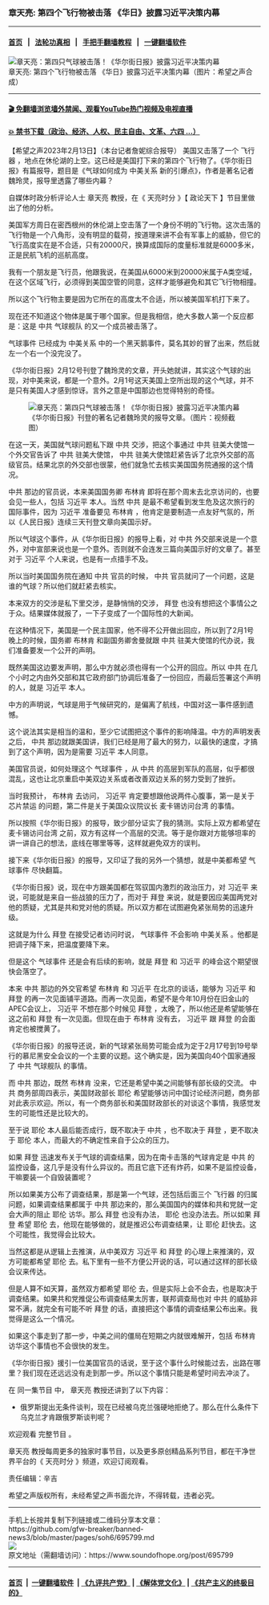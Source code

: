 ### 章天亮: 第四个飞行物被击落 《华日》披露习近平决策内幕
------------------------

#### [首页](https://github.com/gfw-breaker/banned-news3/blob/master/README.md) &nbsp;&nbsp;|&nbsp;&nbsp; [法轮功真相](https://github.com/begood0513/basic/blob/master/README.md)  &nbsp;&nbsp;|&nbsp;&nbsp; [手把手翻墙教程](https://github.com/gfw-breaker/guides/wiki)  &nbsp;&nbsp;|&nbsp;&nbsp; [一键翻墙软件](https://github.com/gfw-breaker/nogfw/blob/master/README.md)  



<div><img alt="章天亮：第四只气球被击落！《华尔街日报》披露习近平决策内幕" src="https://img.soundofhope.org/2023-02/1676320137282.jpg"/>
<br/><figcaption class="caption">
 章天亮: 第四个飞行物被击落 《华日》披露习近平决策内幕（图片：希望之声合成）
</figcaption></div><hr/>

#### [ 🎬  免翻墙浏览墙外禁闻、观看YouTube热门视频及电视直播](https://github.com/gfw-breaker/HelloWorld)

#### [ 💥  禁书下载（政治、经济、人权、民主自由、文革、六四 ...）](https://github.com/gfw-breaker/books/blob/master/README.md)

<div><div class="Content__Wrapper sc-1bvya0-0 elmmKw article_body" data-checkusr="" itemprop="articleBody">
 <div id="post_place_1">
 </div>
 <p class="meta-top">
  <span class="meta">
   【希望之声2023年2月13日】（本台记者詹妮综合报导）
  </span>
  美国又击落了一个
  <ok href="/term/3089">
   飞行器
  </ok>
  ，地点在休伦湖的上空。这已经是美国打下来的第四个飞行物了。《华尔街日报》有篇报导，题目是《气球如何成为
  <ok href="/term/7514">
   中美关系
  </ok>
  新的引爆点》，作者是著名记者魏玲灵，报导里透露了哪些内幕？
 </p>
 <p>
  自媒体时政分析评论人士
  <ok href="/term/974">
   章天亮
  </ok>
  教授，在《
  <ok href="/term/8908">
   天亮时分
  </ok>
  》【
  <ok href="/term/8909">
   政论天下
  </ok>
  】节目里做出了他的分析。
 </p>
 <p>
  美国军方周日在密西根州的休伦湖上空击落了一个身份不明的飞行物。这次击落的飞行物是一个八角形，没有明显的载荷，按道理来讲不会有军事上的威胁，但它的飞行高度实在是不合适，只有20000尺，换算成国际的度量标准就是6000多米，正是民航飞机的巡航高度。
 </p>
 <p>
  我有一个朋友是飞行员，他跟我说，在美国从6000米到20000米属于A类空域，在这个区域飞行，必须得到美国空管的同意，这样才能够避免和其它飞行物相撞。
 </p>
 <p>
  所以这个飞行物主要是因为它所在的高度太不合适，所以被美国军机打下来了。
 </p>
 <p>
  现在还不知道这个物体是属于哪个国家。但是我相信，绝大多数人第一个反应都是：这是
  <ok href="/term/1059">
   中共
  </ok>
  <ok href="/term/836598">
   气球舰队
  </ok>
  的又一个成员被击落了。
 </p>
 <p>
  <ok href="/term/836016">
   气球事件
  </ok>
  已经成为
  <ok href="/term/7514">
   中美关系
  </ok>
  中的一个黑天鹅事件，莫名其妙的冒了出来，然后就左一个右一个没完没了。
 </p>
 <p>
  《华尔街日报》2月12号刊登了魏玲灵的文章，开头她就讲，其实这个气球的出现，对中美来说，都是一个意外。2月1号这天美国上空所出现的这个气球，并不是只有美国人才感到惊讶。言外之意是中国那边也觉得特别的奇怪。
 </p>
 <figure class="OImage__StyledFigure-sc-1lfley0-0 jWYblU">
  <img alt="章天亮：第四只气球被击落！《华尔街日报》披露习近平决策内幕" src="https://img.soundofhope.org/2023-02/1676319969397.jpg"/>
  <br/><figcaption>
   《华尔街日报》刊登的著名记者魏玲灵的报导文章。（图片：视频截图）
  </figcaption>
 </figure>
 <p>
  在这一天，美国就气球问题私下跟
  <ok href="/term/1059">
   中共
  </ok>
  交涉，把这个事通过
  <ok href="/term/1059">
   中共
  </ok>
  驻美大使馆一个外交官告诉了
  <ok href="/term/1059">
   中共
  </ok>
  驻美大使馆，
  <ok href="/term/1059">
   中共
  </ok>
  驻美大使馆赶紧告诉了北京外交部的高级官员。结果北京的外交部也很蒙，他们就急忙去核实美国国务院通报的这个情况。
 </p>
 <p>
  <ok href="/term/1059">
   中共
  </ok>
  那边的官员说，本来美国国务卿
  <ok href="/term/400558">
   布林肯
  </ok>
  即将在那个周末去北京访问的，也要会见一些人，包括
  <ok href="/term/1063">
   习近平
  </ok>
  本人。当然
  <ok href="/term/1059">
   中共
  </ok>
  是最不希望看到发生危及这次旅行的国际事件，因为
  <ok href="/term/1063">
   习近平
  </ok>
  准备要见
  <ok href="/term/400558">
   布林肯
  </ok>
  ，他肯定是要制造一点友好气氛的，所以《人民日报》连续三天刊登文章向美国示好。
 </p>
 <p>
  所以气球这个事件，从《华尔街日报》的报导上看，对
  <ok href="/term/1059">
   中共
  </ok>
  外交部来说是一个意外，对中宣部来说也是一个意外。否则就不会连发三篇向美国示好的文章了。甚至对于
  <ok href="/term/1063">
   习近平
  </ok>
  个人来说，也是有一点措手不及。
 </p>
 <p>
  所以当时美国国务院在通知
  <ok href="/term/1059">
   中共
  </ok>
  官员的时候，
  <ok href="/term/1059">
   中共
  </ok>
  官员就问了一个问题，这是谁的气球？所以他们就赶紧去核实。
 </p>
 <p>
  本来双方的交涉是私下里交涉，是静悄悄的交涉，
  <ok href="/term/3365">
   拜登
  </ok>
  也没有想把这个事情公之于众。结果媒体就报了，一下子变成了一个国际性的大新闻。
 </p>
 <p>
  在这种情况下，美国是一个民主国家，他不得不公开做出回应，所以到了2月1号晚上的时候，国务卿
  <ok href="/term/400558">
   布林肯
  </ok>
  和副国务卿舍曼就跟
  <ok href="/term/1059">
   中共
  </ok>
  驻美大使馆的代办说，我们准备要发一个公开的声明。
 </p>
 <p>
  既然美国这边要发声明，那么中方就必须也得有一个公开的回应。所以
  <ok href="/term/1059">
   中共
  </ok>
  在几个小时之内由外交部和其它政府部门协调后准备了一份回应，而最后签署这个声明的人，就是
  <ok href="/term/1063">
   习近平
  </ok>
  本人。
 </p>
 <p>
  中方的声明说，气球是用于气候研究的，是偏离了航线，中国对这一事件感到遗憾。
 </p>
 <p>
  这个说法其实是相当的温和，至少它试图把这个事件的影响降温。中方的声明发表之后，
  <ok href="/term/1059">
   中共
  </ok>
  那边就跟美国讲，我们已经是用了最大的努力，以最快的速度，才搞到了这个声明，因为是需要
  <ok href="/term/1063">
   习近平
  </ok>
  本人同意。
 </p>
 <p>
  美国官员说，如何处理这个
  <ok href="/term/836016">
   气球事件
  </ok>
  ，从
  <ok href="/term/1059">
   中共
  </ok>
  的高层到军队的高层，似乎都很混乱，这也让北京重启中美双边关系或者改善双边关系的努力受到了挫折。
 </p>
 <p>
  当时我预计，
  <ok href="/term/400558">
   布林肯
  </ok>
  去访问，
  <ok href="/term/1063">
   习近平
  </ok>
  肯定要想跟他说两件心腹事，第一是关于
  <ok href="/term/764990">
   芯片禁运
  </ok>
  的问题，第二件是关于美国众议院议长
  <ok href="/term/838602">
   麦卡锡访问台湾
  </ok>
  的事情。
 </p>
 <p>
  所以按照《华尔街日报》的报导，致少部分证实了我的猜测。实际上双方都希望在
  <ok href="/term/838602">
   麦卡锡访问台湾
  </ok>
  之前，双方有这样一个高层的交流。等于是你跟对方能够坦率的讲一讲自己的想法，底线在哪里等等，这样就避免双方的误判。
 </p>
 <p>
  接下来《华尔街日报》的报导，又印证了我的另外一个猜想，就是中美都希望
  <ok href="/term/836016">
   气球事件
  </ok>
  尽快翻篇。
 </p>
 <p>
  《华尔街日报》说，现在中方跟美国都在驾驭国内激烈的政治压力，对
  <ok href="/term/1063">
   习近平
  </ok>
  来说，可能就是来自一些战狼的压力了，而对于
  <ok href="/term/3365">
   拜登
  </ok>
  来说，就是要因应美国两党对他的质疑，尤其是共和党对他的质疑。所以双方都在试图避免紧张局势的迅速升级。
 </p>
 <p>
  这就是为什么
  <ok href="/term/3365">
   拜登
  </ok>
  在接受记者访问时说，
  <ok href="/term/836016">
   气球事件
  </ok>
  不会影响
  <ok href="/term/7514">
   中美关系
  </ok>
  。他都是把调子降下来，把温度要降下来。
 </p>
 <p>
  但是这个
  <ok href="/term/836016">
   气球事件
  </ok>
  还是会有后续的影响，就是
  <ok href="/term/3365">
   拜登
  </ok>
  和
  <ok href="/term/1063">
   习近平
  </ok>
  的峰会这个期望很快会落空了。
 </p>
 <p>
  本来
  <ok href="/term/1059">
   中共
  </ok>
  那边的外交官希望
  <ok href="/term/400558">
   布林肯
  </ok>
  和
  <ok href="/term/1063">
   习近平
  </ok>
  在北京的谈话，能够为
  <ok href="/term/1063">
   习近平
  </ok>
  和
  <ok href="/term/3365">
   拜登
  </ok>
  的再一次见面铺平道路。而再一次见面，希望不是今年10月份在旧金山的APEC会议上，
  <ok href="/term/1063">
   习近平
  </ok>
  不想在那个时候见
  <ok href="/term/3365">
   拜登
  </ok>
  ，太晚了，所以他还是希望能够在这之前和
  <ok href="/term/3365">
   拜登
  </ok>
  有一次见面。但现在由于
  <ok href="/term/400558">
   布林肯
  </ok>
  没有去，
  <ok href="/term/1063">
   习近平
  </ok>
  跟
  <ok href="/term/3365">
   拜登
  </ok>
  的会面肯定也被搅黄了。
 </p>
 <p>
  《华尔街日报》的报导还说，新的气球紧张局势可能会成为定于2月17号到19号举行的慕尼黑安全会议的一个主要的议题。这个确实是，因为美国向40个国家通报了
  <ok href="/term/1059">
   中共
  </ok>
  <ok href="/term/836598">
   气球舰队
  </ok>
  的事情。
 </p>
 <p>
  而
  <ok href="/term/1059">
   中共
  </ok>
  那边，既然
  <ok href="/term/400558">
   布林肯
  </ok>
  没来，它还是希望中美之间能够有部长级的交流。
  <ok href="/term/1059">
   中共
  </ok>
  商务部周四表示，美国财政部长
  <ok href="/term/14862">
   耶伦
  </ok>
  希望能够访问中国讨论经济问题，商务部对此表示欢迎。所以，有一个商务部长和美国财政部长的对谈这个事情，我感觉发生的可能性还是比较大的。
 </p>
 <p>
  至于说
  <ok href="/term/14862">
   耶伦
  </ok>
  本人最后能否成行，既不取决于
  <ok href="/term/1059">
   中共
  </ok>
  ，也不取决于
  <ok href="/term/3365">
   拜登
  </ok>
  ，更不取决于
  <ok href="/term/14862">
   耶伦
  </ok>
  本人，而最大的不确定性来自于公众的压力。
 </p>
 <p>
  如果
  <ok href="/term/3365">
   拜登
  </ok>
  迅速发布关于气球的调查结果，因为在南卡击落的气球肯定是
  <ok href="/term/1059">
   中共
  </ok>
  的监控设备，这几乎是没有什么异议的。而且它底下还有炸药，如果不是监控设备，干嘛要装一个自毁装置呢？
 </p>
 <p>
  所以如果美方公布了调查结果，那是第一个气球，还包括后面三个
  <ok href="/term/3089">
   飞行器
  </ok>
  的归属问题，如果调查结果都属于
  <ok href="/term/1059">
   中共
  </ok>
  那边来的，那么美国国内的媒体和共和党就一定会大声的阻止
  <ok href="/term/14862">
   耶伦
  </ok>
  访华。那么
  <ok href="/term/3365">
   拜登
  </ok>
  也没有办法，
  <ok href="/term/14862">
   耶伦
  </ok>
  也没办法去。所以如果
  <ok href="/term/3365">
   拜登
  </ok>
  希望
  <ok href="/term/14862">
   耶伦
  </ok>
  去，他现在能够做的，就是推迟公布调查结果，让
  <ok href="/term/14862">
   耶伦
  </ok>
  赶快去。这个可能性，我觉得会比较大。
 </p>
 <p>
  当然这都是从逻辑上去推演，从中美双方
  <ok href="/term/1063">
   习近平
  </ok>
  和
  <ok href="/term/3365">
   拜登
  </ok>
  的心理上来推演的，双方可能都希望
  <ok href="/term/14862">
   耶伦
  </ok>
  去。私下里有一些不方便公开说的话，可以通过这样的部长级会议来传达。
 </p>
 <p>
  但是人算不如天算，虽然双方都希望
  <ok href="/term/14862">
   耶伦
  </ok>
  去，但是实际上会不会去，也是取决于调查结果。如果共和党推促公布调查结果太厉害，联邦调查局也对
  <ok href="/term/1059">
   中共
  </ok>
  的威胁非常不满，就完全有可能不听
  <ok href="/term/3365">
   拜登
  </ok>
  的话，直接把这个事情的调查结果公布出来。我觉得是这么一个情况。
 </p>
 <p>
  如果这个事走到了那一步，中美之间的僵局在短期之内就很难解开，包括
  <ok href="/term/400558">
   布林肯
  </ok>
  访华这个事情也不会很快的发生。
 </p>
 <p>
  《华尔街日报》援引一位美国官员的话说，至于这个事什么时候能过去，出路在哪里？我们现在还远远没有走到那一步。所以这个事情只能是希望时间去冲淡了。
 </p>
 <p>
  在
  <ok href="https://www.ganjing.com/zh-TW/live/1fkh9grq1dg1OLALGkAPFcnUb1dh1c">
   同一集节目
  </ok>
  中，
  <ok href="/term/974">
   章天亮
  </ok>
  教授还讲到了以下内容：
 </p>
 <ul>
  <li>
   俄罗斯提出无条件谈判，现在已经被乌克兰强硬地拒绝了。那么在什么条件下乌克兰才肯跟俄罗斯谈判呢？
  </li>
 </ul>
 <p>
  欢迎观看
  <ok href="https://www.ganjing.com/zh-TW/live/1fkh9grq1dg1OLALGkAPFcnUb1dh1c">
   完整节目
  </ok>
  。
 </p>
 <p>
  <ok href="/term/974">
   章天亮
  </ok>
  教授每周更多的独家时事节目，以及更多原创精品系列节目，都在干净世界平台的《
  <ok href="https://www.ganjing.com/zh-TW/channel/1eiqjdnq7go5pVcjheW81Z1KD1er0c">
   天亮时分
  </ok>
  》频道，欢迎订阅观看。
 </p>
 <p class="meta-btm">
  责任编辑：辛吉
 </p>
 <p class="meta-btm">
  希望之声版权所有，未经希望之声书面允许，不得转载，违者必究。
 </p>
</div>
</div>
<hr/>
手机上长按并复制下列链接或二维码分享本文章：<br/>
https://github.com/gfw-breaker/banned-news3/blob/master/pages/soh6/695799.md <br/>
<a href='https://github.com/gfw-breaker/banned-news3/blob/master/pages/soh6/695799.md'><img src='https://github.com/gfw-breaker/banned-news3/blob/master/pages/soh6/695799.md.png'/></a> <br/>
原文地址（需翻墙访问）：https://www.soundofhope.org/post/695799


------------------------
#### [首页](https://github.com/gfw-breaker/banned-news3/blob/master/README.md) &nbsp;|&nbsp; [一键翻墙软件](https://github.com/gfw-breaker/nogfw/blob/master/README.md) &nbsp;| [《九评共产党》](https://github.com/gfw-breaker/9ping.md/blob/master/README.md#九评之一评共产党是什么) | [《解体党文化》](https://github.com/gfw-breaker/jtdwh.md/blob/master/README.md) | [《共产主义的终极目的》](https://github.com/gfw-breaker/gczydzjmd.md/blob/master/README.md)


<img src='http://gfw-breaker.win/banned-news3/pages/soh6/695799.md' width='0px' height='0px'/>